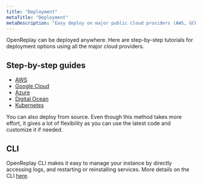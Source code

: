 ```yaml
---
title: "Deployment"
metaTitle: "Deployment"
metaDescription: "Easy deploy on major public cloud providers (AWS, GCP, Azure, DigitalOcean)"
---
```


OpenReplay can be deployed anywhere. Here are step-by-step tutorials for deployment options using all the major cloud providers.

## Step-by-step guides

- [AWS](/deployment/deploy-aws)
- [Google Cloud](/deployment/deploy-gcp)
- [Azure](/deployment/deploy-azure)
- [Digital Ocean](/deployment/deploy-digitalocean)
- [Kubernetes](/deployment/deploy-kubernetes)

You can also deploy from source. Even though this method takes more effort, it gives a lot of flexibility as you can use the latest code and customize it if needed.

## CLI

OpenReplay CLI makes it easy to manage your instance by directly accessing logs, and restarting or reinstalling services. More details on the CLI [here](/deployment/openreplay-cli).
